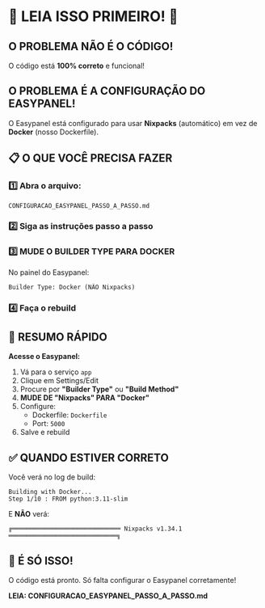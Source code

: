 # 🚨 LEIA ISSO PRIMEIRO! 🚨

## O PROBLEMA NÃO É O CÓDIGO!

O código está **100% correto** e funcional!

## O PROBLEMA É A CONFIGURAÇÃO DO EASYPANEL!

O Easypanel está configurado para usar **Nixpacks** (automático) em vez de **Docker** (nosso Dockerfile).

## 📋 O QUE VOCÊ PRECISA FAZER

### 1️⃣ Abra o arquivo:
```
CONFIGURACAO_EASYPANEL_PASSO_A_PASSO.md
```

### 2️⃣ Siga as instruções passo a passo

### 3️⃣ **MUDE O BUILDER TYPE PARA DOCKER**
No painel do Easypanel:
```
Builder Type: Docker (NÃO Nixpacks)
```

### 4️⃣ Faça o rebuild

## 🎯 RESUMO RÁPIDO

**Acesse o Easypanel:**
1. Vá para o serviço `app`
2. Clique em Settings/Edit
3. Procure por **"Builder Type"** ou **"Build Method"**
4. **MUDE DE "Nixpacks" PARA "Docker"**
5. Configure:
   - Dockerfile: `Dockerfile`
   - Port: `5000`
6. Salve e rebuild

## ✅ QUANDO ESTIVER CORRETO

Você verá no log de build:
```
Building with Docker...
Step 1/10 : FROM python:3.11-slim
```

E **NÃO** verá:
```
╔══════════════════════════════ Nixpacks v1.34.1 ══════════════════════════════╗
```

## 🚀 É SÓ ISSO!

O código está pronto. Só falta configurar o Easypanel corretamente!

**LEIA: CONFIGURACAO_EASYPANEL_PASSO_A_PASSO.md**
